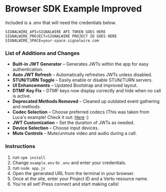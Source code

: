 # Browser SDK Example Improved

Included is a .env that will need the credentials below.

```dotenv
SIGNALWIRE_API=SIGNALWIRE API TOKEN GOES HERE
SIGNALWIRE_PROJECT=SIGNALWIRE PROJECT ID GOES HERE
SIGNALWIRE_SPACE=your-space.signalwire.com
```

### List of Additions and Changes
- **Built-in JWT Generator** – Generates JWTs within the app for easy authentication.
- **Auto JWT Refresh** – Automatically refreshes JWTs unless disabled.
- **STUN/TURN Toggle** – Easily enable or disable STUN/TURN servers.
- **UI Enhancements** – Updated Bootstrap and improved layout.
- **DTMF Key Fix** – DTMF keys now display correctly and hide when no call is active.
- **Deprecated Methods Removed** – Cleaned up outdated event gathering and methods.
- **Codec Selection** – Choose preferred codecs (This was taken from Luca's example! Check it out: [Here](https://github.com/lpradovera/network-testing/tree/main) :)
- **JWT Customization** – Set the duration of JWTs as needed.
- **Device Selection** – Choose input devices.
- **Mute Controls** – Mute/unmute video and audio during a call.

### Instructions
1. run `npm install`
2. Change `example.env` to `.env` and enter your credentials.
3. run `node app.js`
4. Open the generated URL from the terminal in your browser.
5. Once at the site, enter your Project ID and a Verto resource name.
6. You're all set! Press connect and start making calls!
